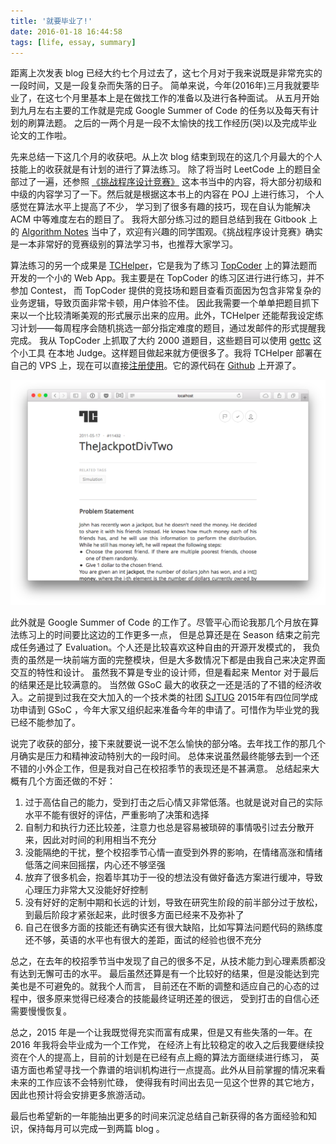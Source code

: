 ```yaml
---
title: '就要毕业了!'
date: 2016-01-18 16:44:58
tags: [life, essay, summary]
---
```


距离上次发表 blog 已经大约七个月过去了，这七个月对于我来说既是非常充实的一段时间，又是一段复杂而失落的日子。
简单来说，今年(2016年)三月我就要毕业了，在这七个月里基本上是在做找工作的准备以及进行各种面试。
从五月开始到九月左右主要的工作就是完成 Google Summer of Code 的任务以及每天有计划的刷算法题。
之后的一两个月是一段不太愉快的找工作经历(哭)以及完成毕业论文的工作啦。

先来总结一下这几个月的收获吧。从上次 blog 结束到现在的这几个月最大的个人技能上的收获就是有计划的进行了算法练习。
除了将当时 LeetCode 上的题目全部过了一遍，还参照
[《挑战程序设计竞赛》](http://www.amazon.cn/图灵程序设计丛书-挑战程序设计竞赛-秋叶拓哉/dp/B00DQ3HK3S/)
这本书当中的内容，将大部分初级和中级的内容学习了一下。然后就是根据这本书上的内容在 POJ 上进行练习，
个人感觉在算法水平上提高了不少， 学习到了很多有趣的技巧，现在自认为能解决 ACM 中等难度左右的题目了。
我将大部分练习过的题目总结到我在 Gitbook 上的 [Algorithm Notes](https://shanzi.gitbooks.io/algorithm-notes/content/)
当中了，欢迎有兴趣的同学围观。《挑战程序设计竞赛》确实是一本非常好的竞赛级别的算法学习书，也推荐大家学习。

算法练习的另一个成果是 [TCHelper](http://tch.io-meter.com)，它是我为了练习 [TopCoder](http://topcoder.com)
上的算法题而开发的一个小的 Web App。我主要是在 TopCoder 的练习区进行进行练习，并不参加 Contest，
而 TopCoder 提供的竞技场和题目查看页面因为包含非常复杂的业务逻辑，导致页面非常卡顿，用户体验不佳。
因此我需要一个单单把题目抓下来以一个比较清晰美观的形式展示出来的应用。此外，TCHelper
还能帮我设定练习计划——每周程序会随机挑选一部分指定难度的题目，通过发邮件的形式提醒我完成。
我从 TopCoder 上抓取了大约 2000 道题目，这些题目可以使用 [gettc](http://seri.github.io/gettc/) 这个小工具
在本地 Judge。这样题目做起来就方便很多了。我将 TCHelper 部署在自己的 VPS
上，现在可以直接[注册使用](http://tch.io-meter.com)。它的源代码在
[Github](https://github.com/shanzi/tchelper) 上开源了。

![TCHelper Problem Statement](/img/posts/tchelper-problem-statement.png)

此外就是 Google Summer of Code 的工作了。尽管平心而论我那几个月放在算法练习上的时间要比这边的工作更多一点，
但是总算还是在 Season 结束之前完成任务通过了 Evaluation。个人还是比较喜欢这种自由的开源开发模式的，
我负责的虽然是一块前端方面的完整模块，但是大多数情况下都是由我自己来决定界面交互的特性和设计。
虽然我不算是专业的设计师，但是看起来 Mentor 对于最后的结果还是比较满意的。
当然做 GSoC 最大的收获之一还是活的了不错的经济收入。之前提到过我在交大加入的一个技术类的社团 [SJTUG](http://sjtug.org)
2015年有四位同学成功申请到 GSoC ，今年大家又组织起来准备今年的申请了。可惜作为毕业党的我已经不能参加了。

说完了收获的部分，接下来就要说一说不怎么愉快的部分咯。去年找工作的那几个月确实是压力和精神波动特别大的一段时间。
总体来说虽然最终能够去到一个还不错的小外企工作，但是我对自己在校招季节的表现还是不甚满意。
总结起来大概有几个方面还做的不好：

1. 过于高估自己的能力，受到打击之后心情又非常低落。也就是说对自己的实际水平不能有很好的评估，严重影响了决策和选择
2. 自制力和执行力还比较差，注意力也总是容易被琐碎的事情吸引过去分散开来，因此对时间的利用相当不充分
3. 没能隔绝的干扰，整个校招季节心情一直受到外界的影响，在情绪高涨和情绪低落之间来回摇摆，内心还不够坚强
4. 放弃了很多机会，抱着毕其功于一役的想法没有做好备选方案进行缓冲，导致心理压力非常大又没能好好控制
5. 没有好好的定制中期和长远的计划，导致在研究生阶段的前半部分过于放松，到最后阶段才紧张起来，此时很多方面已经来不及弥补了
6. 自己在很多方面的技能还有确实还有很大缺陷，比如写算法问题代码的熟练度还不够，英语的水平也有很大的差距，面试的经验也很不充分

总之，在去年的校招季节当中发现了自己的很多不足，从技术能力到心理素质都没有达到无懈可击的水平。
最后虽然还算是有一个比较好的结果，但是没能达到完美也是不可避免的。就我个人而言，
目前还在不断的调整和适应自己的心态的过程中，很多原来觉得已经凑合的技能最终证明还差的很远，
受到打击的自信心还需要慢慢恢复。

总之，2015 年是一个让我既觉得充实而富有成果，但是又有些失落的一年。在 2016 年我将会毕业成为一个工作党，
在经济上有比较稳定的收入之后我要继续投资在个人的提高上，目前的计划是在已经有点上瘾的算法方面继续进行练习，
英语方面也希望寻找一个靠谱的培训机构进行一点提高。此外从目前掌握的情况来看未来的工作应该不会特别忙碌，
使得我有时间出去见一见这个世界的其它地方，因此也预计将会安排更多旅游活动。

最后也希望新的一年能抽出更多的时间来沉淀总结自己新获得的各方面经验和知识，保持每月可以完成一到两篇 blog 。


